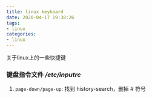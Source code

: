 ```yaml
---
title: linux keyboard
date: 2020-04-17 19:38:26
tags:
- linux
categories:
- linux
---
```


关于linux上的一些快捷键

<!--more-->

### 键盘指令文件  ***/etc/inputrc***

1. `page-down/page-up`: 找到 history-search，删掉 \# 符号